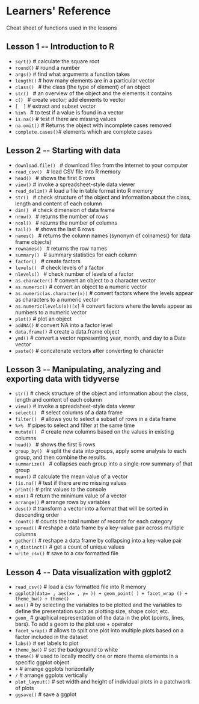 # Learners' Reference

Cheat sheet of functions used in the lessons

## Lesson 1 -- Introduction to R

- `sqrt()`    # calculate the square root
- `round()`   # round a number
- `args()`    # find what arguments a function takes
- `length()`  # how many elements are in a particular vector
- `class() `  # the class (the type of element) of an object
- `str() `    # an overview of the object and the elements it contains
- `c() `      # create vector; add elements to vector
- `[  ]`    # extract and subset vector
- `%in% `     # to test if a value is found in a vector
- `is.na()`   # test if there are missing values
- `na.omit()` # Returns the object with incomplete cases removed
- `complete.cases()`\# elements which are complete cases

## Lesson 2 -- Starting with data

- `download.file() ` # download files from the internet to your computer
- `read_csv() `   # load CSV file into R memory
- `head() `       # shows the first 6 rows
- `view()`        # invoke a spreadsheet-style data viewer
- `read_delim()`  # load a file in table format into R memory
- `str() `        # check structure of the object and information about the class, length and content of each column
- `dim() `        # check dimension of data frame
- `nrow() `       # returns the number of rows
- `ncol() `       # returns the number of  columns
- `tail() `       # shows the last 6 rows
- `names() `      # returns the column names (synonym of colnames() for data frame objects)
- `rownames() `   # returns the row names
- `summary() `    # summary statistics for each column
- `factor() `      # create factors
- `levels() `      # check levels of a factor
- `nlevels() `     # check number of levels of a factor
- `as.character()` # convert an object to a character vector
- `as.numeric()`   # convert an object to a numeric vector
- `as.numeric(as.character(x))` # convert factors where the levels appear as characters to a numeric vector
- `as.numeric(levels(x))[x]` # convert factors where the levels appear as numbers  to a numeric vector
- `plot()`  # plot an object
- `addNA()` # convert NA into a factor level
- `data.frame()`  # create a data.frame object
- `ymd()` # convert a vector representing year, month, and day to a Date vector
- `paste()` # concatenate vectors after converting to character

## Lesson 3 -- Manipulating, analyzing and exporting data with tidyverse

- `str()` # check structure of the object and information about the class, length and content of each column
- `view()` # invoke a spreadsheet-style data viewer
- `select() `          # select columns of a data frame
- `filter() `          # allows you to select a subset of rows in a data frame
- `%>% `               # pipes to select and filter at the same time
- `mutate() `          # create new columns based on the values in existing columns
- `head() `       # shows the first 6 rows
- `group_by() `        # split the data into groups, apply some analysis to each group, and then combine the results.
- `summarize() `       # collapses each group into a single-row summary of that group
- `mean()` # calculate the mean value of a vector
- `!is.na()`   # test if there are no missing values
- `print()` # print values to the console
- `min()` # return the minimum value of a vector
- `arrange()` # arrange rows by variables
- `desc()` # transform a vector into a format that will be sorted in descending order
- `count()` # counts the total number of records for each category
- `spread()` # reshape a data frame by a key-value pair across multiple columns
- `gather()` # reshape a data frame by collapsing into a key-value pair
- `n_distinct()` # get a count of unique values
- `write_csv()` # save to a csv formatted file

## Lesson 4 -- Data visualization with ggplot2

- `read_csv()` # load a csv formatted file into R memory
- `ggplot2(data= , aes(x= , y= )) + geom_point( ) + facet_wrap () + theme_bw() + theme() `
- `aes()` # by selecting the variables to be plotted and the variables to
  define the presentation such as plotting size, shape color, etc.
- `geom_` # graphical representation of the data in the plot (points, lines, bars). To add a geom to the plot use + operator
- `facet_wrap()` # allows to split one plot into multiple plots based on a factor included in the dataset
- `labs()` # set labels to plot
- `theme_bw()`   # set the background to white
- `theme()`      # used to locally modify one or more theme elements in a specific ggplot object
- `+`  # arrange ggplots horizontally
- `/`   # arrange ggplots vertically
- `plot_layout()`  # set width and height of individual plots in a patchwork of plots
- `ggsave()` # save a ggplot
